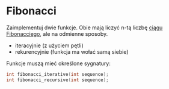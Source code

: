 
# Fibonacci

Zaimplementuj dwie funkcje. Obie mają liczyć n-tą liczbę [ciągu Fibonacciego](https://pl.wikipedia.org/wiki/Ciąg_Fibonacciego), ale na odmienne sposoby.

* iteracyjnie (z użyciem pętli)
* rekurencyjnie (funkcja ma wołać samą siebie)

Funkcje muszą mieć określone sygnatury:

```cpp
int fibonacci_iterative(int sequence);
int fibonacci_recursive(int sequence);
```

